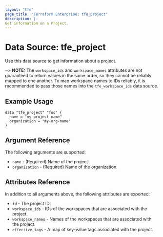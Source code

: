 ```yaml
---
layout: "tfe"
page_title: "Terraform Enterprise: tfe_project"
description: |-
Get information on a Project.
---
```


# Data Source: tfe_project

Use this data source to get information about a project.

~> **NOTE:** The `workspace_ids` and `workspace_names` attributes are not guaranteed to return values in the same order, so they cannot be reliably mapped to one another. To map workspace names to IDs reliably, it is recommended to pass those names into the `tfe_workspace_ids` data source.

## Example Usage

```hcl
data "tfe_project" "foo" {
  name = "my-project-name"
  organization = "my-org-name"
}
```

## Argument Reference

The following arguments are supported:
* `name` - (Required) Name of the project.
* `organization` - (Required) Name of the organization.


## Attributes Reference

In addition to all arguments above, the following attributes are exported:

* `id` - The project ID.
* `workspace_ids` - IDs of the workspaces that are associated with the project.
* `workspace_names` - Names of the workspaces that are associated with the project.
* `effective_tags` - A map of key-value tags associated with the project.
